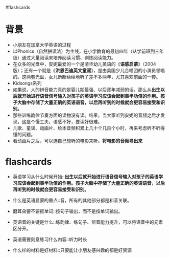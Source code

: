 #flashcards 

# 背景
- 小朋友在加拿大学英语的过程
- 以Phonics（自然拼读法）为主线，在小学教育的最初四年（从学前班到三年级）通过大量阅读来培养阅读习惯、训练阅读能力。
- 在众多的光盘中，安妮最爱的一个是清华幼儿英语的《**语感启蒙**》（2004版）；还有一个就是《**洪恩巴迪英文童谣**》，是由美国少儿合唱团的小演员领唱的。这两套光盘，女儿断断续续地听了差不多两年，尤其喜欢前面的一套。
- Kidsongs系列
- 如果说，人的辨音能力真的是婴儿期最强、以后逐年减弱的话，那么从**出生以后就开始进行语音信号输入对孩子的英语学习应该会起到事半功倍的作用。孩子大脑中存储了大量正确的英语语音，以后再听到的时候就会更容易接受和识别。**
- 那些训练韵律节奏方面的读物没有读。结果，当大家听到安妮的音频之后才发现，这是个慢工夫，语感不好，要读好很难。
- 儿歌、童谣、动画片、绘本音频积累上几十个几百个小时，再来考虑听不听得懂的问题。
- 看动画片之后，可以选自己想听的电影来听。**将电影的音频导出来**



# flashcards
- 英语学习从什么时候开始::**出生以后就开始进行语音信号输入对孩子的英语学习应该会起到事半功倍的作用。孩子大脑中存储了大量正确的英语语音，以后再听到的时候就会更容易接受和识别。**
<!--SR:!2024-09-12,73,250-->
- 什么是英语启蒙的重点::音，所有的其他部分都是和音关联。
<!--SR:!2025-08-01,504,250-->
- 磨耳朵要不要抠单词::按句子输出，而不是按单词输出。
<!--SR:!2025-08-06,509,250-->
- 英语音的关键是什么::练韵律、练句子、辨音能力提升，可以将语音中的元素区分开。
<!--SR:!2024-12-16,69,250-->
- 英语需要刻意练习什么内容::听力时长
<!--SR:!2025-03-05,148,250-->
- 什么样的材料是好材料::只要能让小朋友感兴趣的都是好资源
<!--SR:!2024-12-08,61,250-->